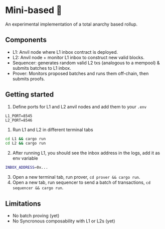 # Mini-based 🧸

An experimental implementation of a total anarchy based rollup.

## Components

- L1: Anvil node where L1 inbox contract is deployed.
- L2: Anvil node + monitor L1 inbox to construct new valid blocks.
- Sequencer: generates random valid L2 txs (analogous to a mempool) & submits batches to L1 inbox.
- Prover: Monitors proposed batches and runs them off-chain, then submits proofs.


## Getting started
1. Define ports for L1 and L2 anvil nodes and add them to your `.env`
```
L1_PORT=8545
L2_PORT=8546
```
1. Run L1 and L2 in different terminal tabs
```sh
cd L1 && cargo run
cd L2 && cargo run
```
2. After running L1, you should see the inbox address in the logs, add it as env variable
```sh
INBOX_ADDRESS=0x...
```
3. Open a new terminal tab, run prover, `cd prover && cargo run`.
4. Open a new tab, run sequencer to send a batch of transactions, `cd sequencer && cargo run`.

## Limitations

- No batch proving (yet)
- No Syncronous composability with L1 or L2s (yet)
